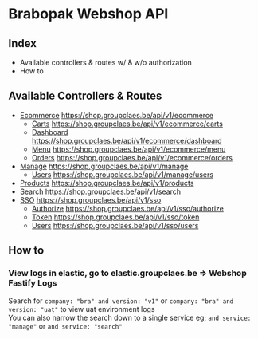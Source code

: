 # Brabopak Webshop API

## Index
- Available controllers & routes w/ & w/o authorization
- How to

## Available Controllers & Routes
- [Ecommerce](###Ecommerce) https://shop.groupclaes.be/api/v1/ecommerce
  - [Carts](####Carts) https://shop.groupclaes.be/api/v1/ecommerce/carts
  - [Dashboard](####Dashboard) https://shop.groupclaes.be/api/v1/ecommerce/dashboard
  - [Menu](####Menu) https://shop.groupclaes.be/api/v1/ecommerce/menu
  - [Orders](####Orders) https://shop.groupclaes.be/api/v1/ecommerce/orders
- [Manage](###Manage) https://shop.groupclaes.be/api/v1/manage
  - [Users](####Users) https://shop.groupclaes.be/api/v1/manage/users
- [Products](###Products) https://shop.groupclaes.be/api/v1/products
- [Search](###Search) https://shop.groupclaes.be/api/v1/search
- [SSO](###SSO) https://shop.groupclaes.be/api/v1/sso
  - [Authorize](####Authorize) https://shop.groupclaes.be/api/v1/sso/authorize
  - [Token](####Token) https://shop.groupclaes.be/api/v1/sso/token
  - [Users](####Users) https://shop.groupclaes.be/api/v1/sso/users


## How to
### View logs in elastic, go to elastic.groupclaes.be => Webshop Fastify Logs
Search for `company: "bra" and version: "v1"` or `company: "bra" and version: "uat"` to view uat environment logs  
You can also narrow the search down to a single service eg; `and service: "manage"` or `and service: "search"`